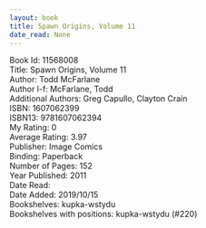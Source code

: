 ```yaml
---
layout: book
title: Spawn Origins, Volume 11
date_read: None
---
```


Book Id: 11568008<br />
Title: Spawn Origins, Volume 11<br />
Author: Todd McFarlane<br />
Author l-f: McFarlane, Todd<br />
Additional Authors: Greg Capullo, Clayton Crain<br />
ISBN: 1607062399<br />
ISBN13: 9781607062394<br />
My Rating: 0<br />
Average Rating: 3.97<br />
Publisher: Image Comics<br />
Binding: Paperback<br />
Number of Pages: 152<br />
Year Published: 2011<br />
Date Read: <br />
Date Added: 2019/10/15<br />
Bookshelves: kupka-wstydu<br />
Bookshelves with positions: kupka-wstydu (#220)<br />

